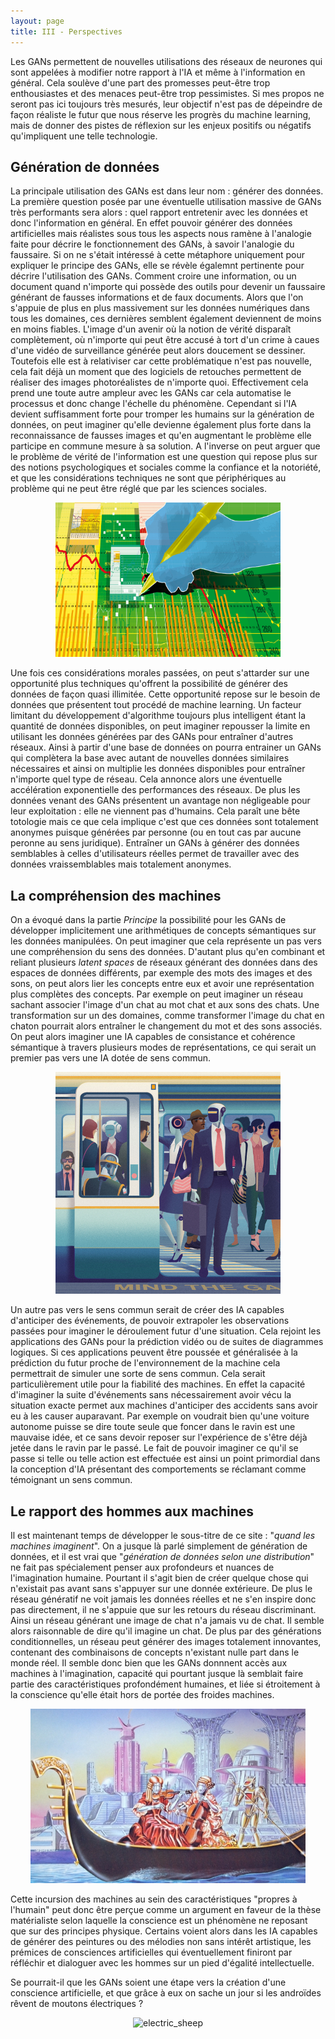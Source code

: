 ```yaml
---
layout: page
title: III - Perspectives
---
```


Les GANs permettent de nouvelles utilisations des réseaux de neurones qui sont appelées à modifier notre rapport à l'IA et même à l'information en général. Cela soulève d'une part des promesses peut-être trop enthousiastes et des menaces peut-être trop pessimistes. Si mes propos ne seront pas ici toujours très mesurés, leur objectif n'est pas de dépeindre de façon réaliste le futur que nous réserve les progrès du machine learning, mais de donner des pistes de réflexion sur les enjeux positifs ou négatifs qu'impliquent une telle technologie.

## Génération de données

La principale utilisation des GANs est dans leur nom : générer des données. La première question posée par une éventuelle utilisation massive de GANs très performants sera alors : quel rapport entretenir avec les données et donc l'information en général.
En effet pouvoir générer des données artificielles mais réalistes sous tous les aspects nous ramène à l'analogie faite pour décrire le fonctionnement des GANs, à savoir l'analogie du faussaire. Si on ne s'était intéressé à cette métaphore uniquement pour expliquer le principe des GANs, elle se révèle égalemnt pertinente pour décrire l'utilisation des GANs. Comment croire une information, ou un document quand n'importe qui possède des outils pour devenir un faussaire générant de fausses informations et de faux documents. Alors que l'on s'appuie de plus en plus massivement sur les données numériques dans tous les domaines, ces dernières semblent également deviennent de moins en moins fiables. L'image d'un avenir où la notion de vérité disparaît complètement, où n'importe qui peut être accusé à tort d'un crime à caues d'une vidéo de surveillance générée peut alors doucement se dessiner. Toutefois elle est à relativiser car cette problématique n'est pas nouvelle, cela fait déjà un moment que des logiciels de retouches permettent de réaliser des images photoréalistes de n'importe quoi. Effectivement cela prend une toute autre ampleur avec les GANs car cela automatise le processus et donc change l'échelle du phénomène. Cependant si l'IA devient suffisamment forte pour tromper les humains sur la génération de données, on peut imaginer qu'elle devienne également plus forte dans la reconnaissance de fausses images et qu'en augmentant le problème elle participe en commune mesure à sa solution. A l'inverse on peut arguer que le problème de vérité de l'information est une question qui repose plus sur des notions psychologiques et sociales comme la confiance et la notoriété, et que les considérations techniques ne sont que périphériques au problème qui ne peut être réglé que par les sciences sociales.

<div  align="center">
<img src="/public/images/data.jpg" alt="data" style="width: 360px;"/>
</div>

Une fois ces considérations morales passées, on peut s'attarder sur une opportunité plus techniques qu'offrent la possibilité de générer des données de façon quasi illimitée. Cette opportunité repose sur le besoin de données que présentent tout procédé de machine learning. Un facteur limitant du développement d'algorithme toujours plus intelligent étant la quantité de données disponibles, on peut imaginer repousser la limite en utilisant les données générées par des GANs pour entraîner d'autres réseaux. Ainsi à partir d'une base de données on pourra entrainer un GANs qui complètera la base avec autant de nouvelles données similaires nécessaires et ainsi on multiplie les données disponibles pour entraîner n'importe quel type de réseau. Cela annonce alors une éventuelle accélération exponentielle des performances des réseaux. De plus les données venant des GANs présentent un avantage non négligeable pour leur exploitation : elle ne viennent pas d'humains. Cela paraît une bête totologie mais ce que cela implique c'est que ces données sont totalement anonymes puisque générées par personne (ou en tout cas par aucune peronne au sens juridique). Entraîner un GANs à générer des données semblables à celles d'utilisateurs réelles permet de travailler avec des données vraissemblables mais totalement anonymes.

## La compréhension des machines

On a évoqué dans la partie *Principe* la possibilité pour les GANs de développer implicitement une arithmétiques de concepts sémantiques sur les données manipulées. On peut imaginer que cela représente un pas vers une compréhension du sens des données. D'autant plus qu'en combinant et reliant plusieurs *latent spaces* de réseaux générant des données dans des espaces de données différents, par exemple des mots des images et des sons, on peut alors lier les concepts entre eux et avoir une représentation plus complètes des concepts. Par exemple on peut imaginer un réseau sachant associer l'image d'un chat au mot chat et aux sons des chats. Une transformation sur un des domaines, comme transformer l'image du chat en chaton pourrait alors entraîner le changement du mot et des sons associés. On peut alors imaginer une IA capables de consistance et cohérence sémantique à travers plusieurs modes de représentations, ce qui serait un premier pas vers une IA dotée de sens commun.

<div  align="center">
<img src="/public/images/metro.jpg" alt="IA_common_sens" style="width: 360px;"/>
</div>

Un autre pas vers le sens commun serait de créer des IA capables d'anticiper des événements, de pouvoir extrapoler les observations passées pour imaginer le déroulement futur d'une situation. Cela rejoint les applications des GANs pour la prédiction vidéo ou de suites de diagrammes logiques. Si ces applications peuvent être poussée et généralisée à la prédiction du futur proche de l'environnement de la machine cela permettrait de simuler une sorte de sens commun. Cela serait particulièrement utile pour la fiabilité des machines. En effet la capacité d'imaginer la suite d'événements sans nécessairement avoir vécu la situation exacte permet aux machines d'anticiper des accidents sans avoir eu à les causer auparavant. Par exemple on voudrait bien qu'une voiture autonome puisse se dire toute seule que foncer dans le ravin est une mauvaise idée, et ce sans devoir reposer sur l'expérience de s'être déjà jetée dans le ravin par le passé. Le fait de pouvoir imaginer ce qu'il se passe si telle ou telle action est effectuée est ainsi un point primordial dans la conception d'IA présentant des comportements se réclamant comme témoignant un sens commun.  

## Le rapport des hommes aux machines

Il est maintenant temps de développer le sous-titre de ce site : "*quand les machines imaginent*". On a jusque là parlé simplement de génération de données, et il est vrai que "*génération de données selon une distribution*" ne fait pas spécialement penser aux profondeurs et nuances de l'imagination humaine. Pourtant il s'agit bien de créer quelque chose qui n'existait pas avant sans s'appuyer sur une donnée extérieure. De plus le réseau génératif ne voit jamais les données réelles et ne s'en inspire donc pas directement, il ne s'appuie que sur les retours du réseau discriminant. Ainsi un réseau générant une image de chat n'a jamais vu de chat. Il semble alors raisonnable de dire qu'il imagine un chat. De plus par des générations conditionnelles, un réseau peut générer des images totalement innovantes, contenant des combinaisons de concepts n'existant nulle part dans le monde réel. Il semble donc bien que les GANs donnnent accès aux machines à l'imagination, capacité qui pourtant jusque là semblait faire partie des caractéristiques profondément humaines, et liée si étroitement à la conscience qu'elle était hors de portée des froides machines.

<div  align="center">
<img src="/public/images/rondo_veneziano.jpg" alt="IA_musician" style="width: 440px;"/>
</div>

Cette incursion des machines au sein des caractéristiques "propres à l'humain" peut donc être perçue comme un argument en faveur de la thèse matérialiste selon laquelle la conscience est un phénomène ne reposant que sur des principes physique. Certains voient alors dans les IA capables de générer des peintures ou des mélodies non sans intérêt artistique, les prémices de consciences artificielles qui éventuellement finiront par réfléchir et dialoguer avec les hommes sur un pied d'égalité intellectuelle.

Se pourrait-il que les GANs soient une étape vers la création d'une conscience artificielle, et que grâce à eux on sache un jour si les androïdes rêvent de moutons électriques ?

<div  align="center">
<img src="/public/images/electric_sheep.png" alt="electric_sheep" style="width: 330px;"/>
</div>
